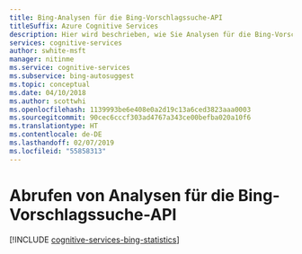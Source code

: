 ```yaml
---
title: Bing-Analysen für die Bing-Vorschlagssuche-API
titleSuffix: Azure Cognitive Services
description: Hier wird beschrieben, wie Sie Analysen für die Bing-Vorschlagssuche-API abrufen.
services: cognitive-services
author: swhite-msft
manager: nitinme
ms.service: cognitive-services
ms.subservice: bing-autosuggest
ms.topic: conceptual
ms.date: 04/10/2018
ms.author: scottwhi
ms.openlocfilehash: 1139993be6e408e0a2d19c13a6ced3823aaa0003
ms.sourcegitcommit: 90cec6cccf303ad4767a343ce00befba020a10f6
ms.translationtype: HT
ms.contentlocale: de-DE
ms.lasthandoff: 02/07/2019
ms.locfileid: "55858313"
---
```

# <a name="how-to-get-analytics-for-bing-autosuggest-api"></a>Abrufen von Analysen für die Bing-Vorschlagssuche-API

[!INCLUDE [cognitive-services-bing-statistics](../../../includes/cognitive-services-bing-statistics.md)]
